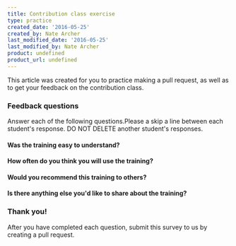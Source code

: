 ```yaml
---
title: Contribution class exercise
type: practice
created_date: '2016-05-25'
created_by: Nate Archer
last_modified_date: '2016-05-25'
last_modified_by: Nate Archer
product: undefined
product_url: undefined
---
```


This article was created for you to practice making a pull request, as well as to get your feedback on the contribution class.

### Feedback questions

Answer each of the following questions.Please a skip a line between each student's response. DO NOT DELETE another student's responses.

#### Was the training easy to understand?



#### How often do you think you will use the training?


#### Would you recommend this training to others?


#### Is there anything else you'd like to share about the training?




### Thank you!

After you have completed each question, submit this survey to us by creating a pull request.
